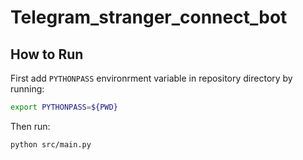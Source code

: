 # Telegram_stranger_connect_bot

## How to Run

First add `PYTHONPASS` environrment variable in repository directory  by running:

```bash
export PYTHONPASS=${PWD}
```
Then run:

```bash
python src/main.py
```
